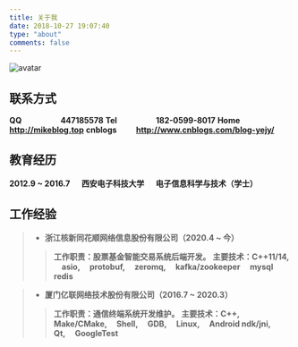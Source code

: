 ```yaml
---
title: 关于我
date: 2018-10-27 19:07:40
type: "about"
comments: false
---
```

![avatar](https://github.com/Yejy813/pictures/blob/master/flyaway.png?raw=true)
## 联系方式
**QQ &emsp;&emsp;&emsp;&emsp;&ensp;      447185578**
**Tel &emsp;&emsp;&emsp;&emsp;&ensp;	   182-0599-8017**
**Home &emsp;&emsp;&emsp;   http://mikeblog.top**
**cnblogs &emsp;&emsp; http://www.cnblogs.com/blog-yejy/**

## 教育经历
**2012.9 ~ 2016.7	&emsp; 西安电子科技大学	&emsp; 电子信息科学与技术（学士）**
 

## 工作经验
>* **浙江核新同花顺网络信息股份有限公司（2020.4 ~ 今）**
>>   **工作职责：股票基金智能交易系统后端开发。**
>>   **主要技术：C++11/14, &emsp;asio, &emsp;protobuf, &emsp;zeromq, &emsp;kafka/zookeeper &emsp;mysql &emsp;redis**

>* **厦门亿联网络技术股份有限公司（2016.7 ~ 2020.3）**
>>   **工作职责：通信终端系统开发维护。**
>>   **主要技术：C++, &emsp;Make/CMake, &emsp;Shell, &emsp;GDB, &emsp;Linux, &emsp;Android ndk/jni, &emsp;Qt, &emsp;GoogleTest**


